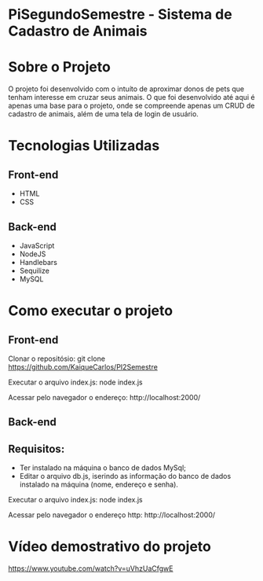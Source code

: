 # PiSegundoSemestre - Sistema de Cadastro de Animais

# Sobre o Projeto
O projeto foi desenvolvido com o intuíto de aproximar donos de pets que tenham interesse em cruzar seus animais.
O que foi desenvolvido até aqui é apenas uma base para o projeto, onde se compreende apenas um CRUD de cadastro de animais, além de uma tela de login de usuário.

# Tecnologias Utilizadas

## Front-end
 - HTML
 - CSS

## Back-end
 - JavaScript
 - NodeJS
 - Handlebars
 - Sequilize
 - MySQL

# Como executar o projeto

## Front-end
Clonar o repositósio:
git clone https://github.com/KaiqueCarlos/PI2Semestre

Executar o arquivo index.js: 
node index.js

Acessar pelo navegador o endereço: http://localhost:2000/

## Back-end
## Requisitos:
 - Ter instalado na máquina o banco de dados MySql;
 - Editar o arquivo db.js, iserindo as informação do banco de dados instalado na máquina (nome, endereço e senha).

Executar o arquivo index.js:
node index.js

Acessar pelo navegador o endereço http: http://localhost:2000/

# Vídeo demostrativo do projeto

https://www.youtube.com/watch?v=uVhzUaCfgwE






